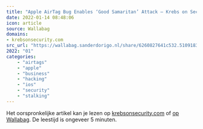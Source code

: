 ```yaml
---
title: "Apple AirTag Bug Enables ‘Good Samaritan’ Attack – Krebs on Security"
date: 2022-01-14 08:48:06
icon: article
source: Wallabag
domains:
- krebsonsecurity.com
src_url: "https://wallabag.sanderdorigo.nl/share/6260827641c532.51091837"
2022: "01"
categories:
    - "airtags"
    - "apple"
    - "business"
    - "hacking"
    - "ios"
    - "security"
    - "stalking"
---
```

Het oorspronkelijke artikel kan je lezen op [krebsonsecurity.com](https://krebsonsecurity.com/2021/09/apple-airtag-bug-enables-good-samaritan-attack/) of [op Wallabag](https://wallabag.sanderdorigo.nl/share/6260827641c532.51091837). De leestijd is ongeveer 5 minuten.
